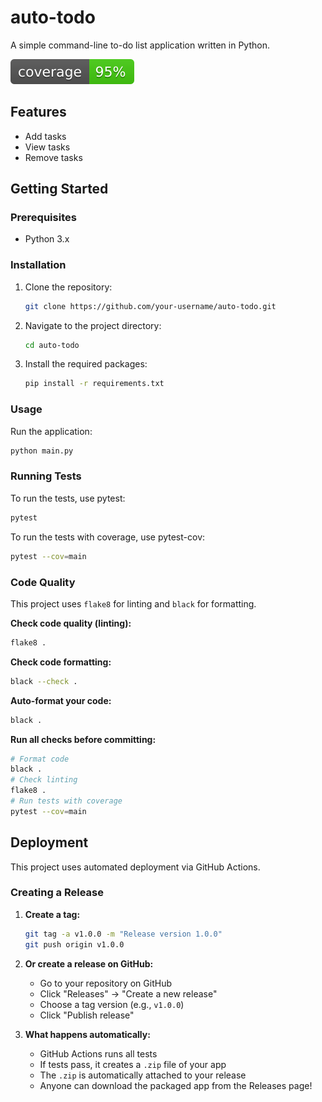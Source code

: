 # auto-todo

A simple command-line to-do list application written in Python.

![Coverage](coverage.svg)

## Features

- Add tasks
- View tasks
- Remove tasks

## Getting Started

### Prerequisites

- Python 3.x

### Installation

1. Clone the repository:
   ```sh
   git clone https://github.com/your-username/auto-todo.git
   ```
2. Navigate to the project directory:
   ```sh
   cd auto-todo
   ```
3. Install the required packages:
   ```sh
   pip install -r requirements.txt
   ```

### Usage

Run the application:

```sh
python main.py
```

### Running Tests

To run the tests, use pytest:

```sh
pytest
```

To run the tests with coverage, use pytest-cov:

```sh
pytest --cov=main
```

### Code Quality

This project uses `flake8` for linting and `black` for formatting.

**Check code quality (linting):**

```sh
flake8 .
```

**Check code formatting:**

```sh
black --check .
```

**Auto-format your code:**

```sh
black .
```

**Run all checks before committing:**

```sh
# Format code
black .
# Check linting
flake8 .
# Run tests with coverage
pytest --cov=main
```

## Deployment

This project uses automated deployment via GitHub Actions.

### Creating a Release

1. **Create a tag:**

   ```sh
   git tag -a v1.0.0 -m "Release version 1.0.0"
   git push origin v1.0.0
   ```

2. **Or create a release on GitHub:**

   - Go to your repository on GitHub
   - Click "Releases" → "Create a new release"
   - Choose a tag version (e.g., `v1.0.0`)
   - Click "Publish release"

3. **What happens automatically:**
   - GitHub Actions runs all tests
   - If tests pass, it creates a `.zip` file of your app
   - The `.zip` is automatically attached to your release
   - Anyone can download the packaged app from the Releases page!
